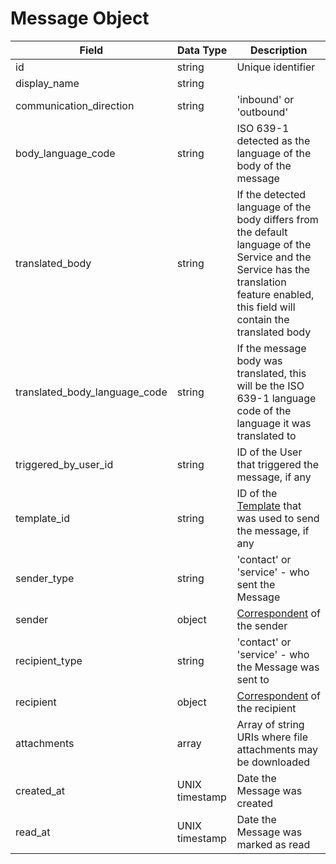 # Message Object

Field | Data Type | Description
--- | --- | ---
id | string | Unique identifier
display_name | string | 
communication_direction | string | 'inbound' or 'outbound'
body_language_code | string | ISO 639-1 detected as the language of the body of the message
translated_body | string | If the detected language of the body differs from the default language of the Service and the Service has the translation feature enabled, this field will contain the translated body
translated_body_language_code | string | If the message body was translated, this will be the ISO 639-1 language code of the language it was translated to
triggered_by_user_id | string | ID of the User that triggered the message, if any
template_id | string | ID of the [Template][] that was used to send the message, if any
sender_type | string | 'contact' or 'service' - who sent the Message
sender | object | [Correspondent] of the sender
recipient_type | string | 'contact' or 'service' - who the Message was sent to
recipient | object | [Correspondent] of the recipient
attachments | array | Array of string URIs where file attachments may be downloaded
created_at | UNIX timestamp | Date the Message was created
read_at | UNIX timestamp | Date the Message was marked as read


[Correspondent]: /correspondents/README.md
[Template]: /templates/README.md
